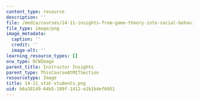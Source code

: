 ```yaml
---
content_type: resource
description: ''
file: /media/courses/14-11-insights-from-game-theory-into-social-behavior-fall-2013/b6a3814964b5189f1412e1b1b4ef6951_14-11_stat-students.png
file_type: image/png
image_metadata:
  caption: ''
  credit: ''
  image-alt: ''
learning_resource_types: []
ocw_type: OCWImage
parent_title: Instructor Insights
parent_type: ThisCourseAtMITSection
resourcetype: Image
title: 14-11_stat-students.png
uid: b6a38149-64b5-189f-1412-e1b1b4ef6951
---
```

